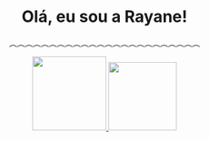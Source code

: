 

 
 <div align="center">
    <h1>Olá, eu sou a Rayane!</h1>
    <p aling>︵︵︵︵︵︵︵︵︵︵︵︵︵︵︵︵︵︵︵︵︵︵︵︵</p>
 

 

  
  
</div>

<div align="center">
  <a href="https://github.com/Rayane-Novaes"><img height="130em" src="https://github-readme-stats.vercel.app/api?username=Rayane-Novaes&show_icons=true&theme=tokyonight&include_all_commits=true&count_private=true"/>
   
<img height="120em" src="https://github-readme-stats.vercel.app/api/top-langs/?username=Rayane-Novaes&layout=compact&langs_count=7&theme=tokyonight"/>


</div>
 
  
  
  
 

